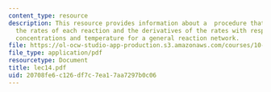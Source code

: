 ```yaml
---
content_type: resource
description: This resource provides information about a  procedure that evaluates
  the rates of each reaction and the derivatives of the rates with respect to the
  concentrations and temperature for a general reaction network.
file: https://ol-ocw-studio-app-production.s3.amazonaws.com/courses/10-34-numerical-methods-applied-to-chemical-engineering-fall-2005/20708fe6c126df7c7ea17aa7297b0c06_lec14.pdf
file_type: application/pdf
resourcetype: Document
title: lec14.pdf
uid: 20708fe6-c126-df7c-7ea1-7aa7297b0c06
---
```

